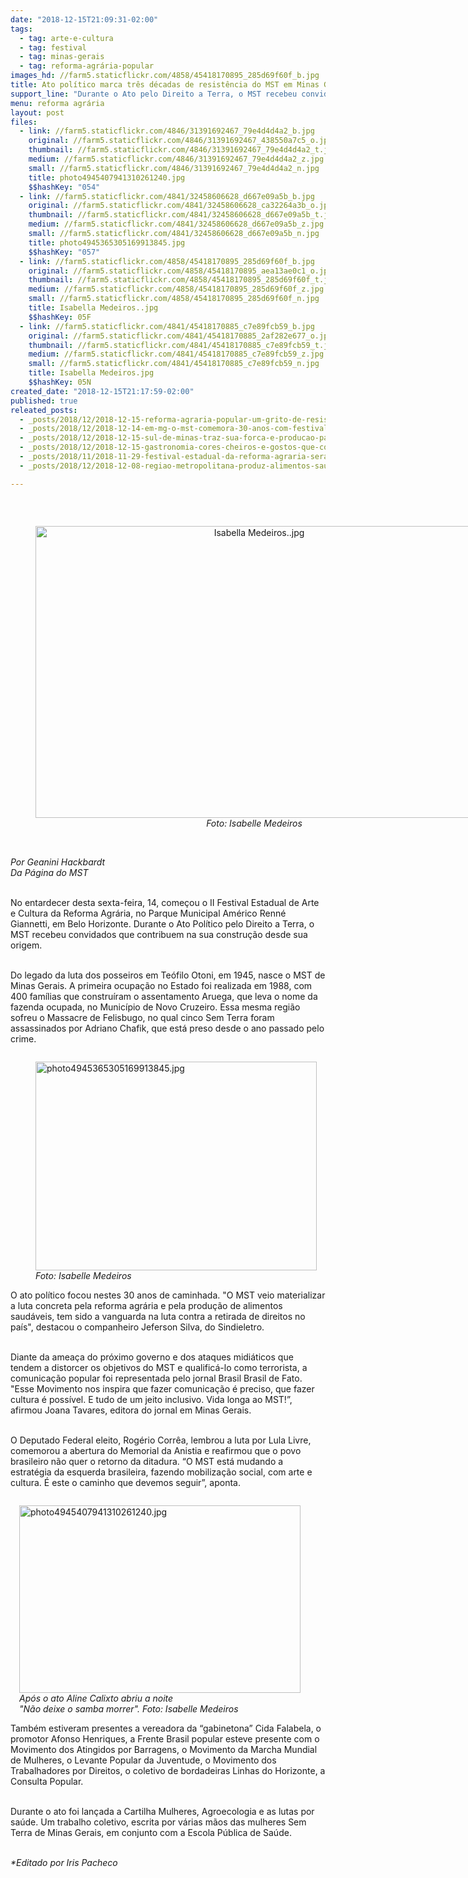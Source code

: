 ```yaml
---
date: "2018-12-15T21:09:31-02:00"
tags:
  - tag: arte-e-cultura
  - tag: festival
  - tag: minas-gerais
  - tag: reforma-agrária-popular
images_hd: //farm5.staticflickr.com/4858/45418170895_285d69f60f_b.jpg
title: Ato político marca três décadas de resistência do MST em Minas Gerais
support_line: "Durante o Ato pelo Direito a Terra, o MST recebeu convidados que contribuem na sua construção desde sua origem. "
menu: reforma agrária
layout: post
files:
  - link: //farm5.staticflickr.com/4846/31391692467_79e4d4d4a2_b.jpg
    original: //farm5.staticflickr.com/4846/31391692467_438550a7c5_o.jpg
    thumbnail: //farm5.staticflickr.com/4846/31391692467_79e4d4d4a2_t.jpg
    medium: //farm5.staticflickr.com/4846/31391692467_79e4d4d4a2_z.jpg
    small: //farm5.staticflickr.com/4846/31391692467_79e4d4d4a2_n.jpg
    title: photo4945407941310261240.jpg
    $$hashKey: "054"
  - link: //farm5.staticflickr.com/4841/32458606628_d667e09a5b_b.jpg
    original: //farm5.staticflickr.com/4841/32458606628_ca32264a3b_o.jpg
    thumbnail: //farm5.staticflickr.com/4841/32458606628_d667e09a5b_t.jpg
    medium: //farm5.staticflickr.com/4841/32458606628_d667e09a5b_z.jpg
    small: //farm5.staticflickr.com/4841/32458606628_d667e09a5b_n.jpg
    title: photo4945365305169913845.jpg
    $$hashKey: "057"
  - link: //farm5.staticflickr.com/4858/45418170895_285d69f60f_b.jpg
    original: //farm5.staticflickr.com/4858/45418170895_aea13ae0c1_o.jpg
    thumbnail: //farm5.staticflickr.com/4858/45418170895_285d69f60f_t.jpg
    medium: //farm5.staticflickr.com/4858/45418170895_285d69f60f_z.jpg
    small: //farm5.staticflickr.com/4858/45418170895_285d69f60f_n.jpg
    title: Isabella Medeiros..jpg
    $$hashKey: 05F
  - link: //farm5.staticflickr.com/4841/45418170885_c7e89fcb59_b.jpg
    original: //farm5.staticflickr.com/4841/45418170885_2af282e677_o.jpg
    thumbnail: //farm5.staticflickr.com/4841/45418170885_c7e89fcb59_t.jpg
    medium: //farm5.staticflickr.com/4841/45418170885_c7e89fcb59_z.jpg
    small: //farm5.staticflickr.com/4841/45418170885_c7e89fcb59_n.jpg
    title: Isabella Medeiros.jpg
    $$hashKey: 05N
created_date: "2018-12-15T21:17:59-02:00"
published: true
releated_posts:
  - _posts/2018/12/2018-12-15-reforma-agraria-popular-um-grito-de-resistencia.md
  - _posts/2018/12/2018-12-14-em-mg-o-mst-comemora-30-anos-com-festival-da-reforma-agraria.md
  - _posts/2018/12/2018-12-15-sul-de-minas-traz-sua-forca-e-producao-para-o-festival-da-reforma-agraria.md
  - _posts/2018/12/2018-12-15-gastronomia-cores-cheiros-e-gostos-que-contam-a-importancia-da-reforma-agraria.md
  - _posts/2018/11/2018-11-29-festival-estadual-da-reforma-agraria-sera-marco-de-resistencia-em-minas-gerais.md
  - _posts/2018/12/2018-12-08-regiao-metropolitana-produz-alimentos-saudaveis-para-festival-da-reforma-agraria-de-minas-gerais.md

---
```

<p>&nbsp;</p>

<div style="text-align:center">
<figure class="image" style="display:inline-block"><img alt="Isabella Medeiros..jpg" height="467" src="//farm5.staticflickr.com/4858/45418170895_285d69f60f_b.jpg" width="700" />
<figcaption><em>Foto: Isabelle Medeiros</em></figcaption>
</figure>
</div>

<p><br />
<em>Por Geanini Hackbardt<br />
Da P&aacute;gina do MST</em></p>

<p><br />
No entardecer desta sexta-feira, 14, come&ccedil;ou o II Festival Estadual de Arte e Cultura da Reforma Agr&aacute;ria, no Parque Municipal Am&eacute;rico Renn&eacute; Giannetti, em Belo Horizonte. Durante o Ato Pol&iacute;tico pelo Direito a Terra, o MST recebeu convidados que contribuem na sua constru&ccedil;&atilde;o desde sua origem.&nbsp;</p>

<p><br />
Do legado da luta dos posseiros em Te&oacute;filo Otoni, em 1945, nasce o MST de Minas Gerais. A primeira ocupa&ccedil;&atilde;o no Estado foi realizada em 1988, com 400 fam&iacute;lias que constru&iacute;ram o assentamento Aruega, que leva o nome da fazenda ocupada, no Munic&iacute;pio de Novo Cruzeiro. Essa mesma regi&atilde;o sofreu o Massacre de Felisbugo, no qual cinco Sem Terra foram assassinados por Adriano Chafik, que est&aacute; preso desde o ano passado pelo crime.</p>

<figure class="image" style="float:left"><img alt="photo4945365305169913845.jpg" height="334" src="//farm5.staticflickr.com/4841/32458606628_d667e09a5b_b.jpg" width="450" />
<figcaption><em>Foto: Isabelle Medeiros</em></figcaption>
</figure>

<p><br />
O ato pol&iacute;tico focou nestes 30 anos de caminhada. &quot;O MST veio materializar a luta concreta pela reforma agr&aacute;ria e pela produ&ccedil;&atilde;o de alimentos saud&aacute;veis, tem sido a vanguarda na luta contra a retirada de direitos no pa&iacute;s&quot;, destacou o companheiro Jeferson Silva, do Sindieletro.</p>

<p><br />
Diante da amea&ccedil;a do pr&oacute;ximo governo e dos ataques midi&aacute;ticos que tendem a distorcer os objetivos do MST e qualific&aacute;-lo como terrorista, a comunica&ccedil;&atilde;o popular foi representada pelo jornal Brasil Brasil de Fato. &quot;Esse Movimento nos inspira que fazer comunica&ccedil;&atilde;o &eacute; preciso, que fazer cultura &eacute; poss&iacute;vel. E tudo de um jeito inclusivo. Vida longa ao MST!&rdquo;, afirmou Joana Tavares, editora do jornal em Minas Gerais.&nbsp;</p>

<p><br />
O Deputado Federal eleito, Rog&eacute;rio Corr&ecirc;a, lembrou a luta por Lula Livre, comemorou a abertura do Memorial da Anistia e reafirmou que o povo brasileiro n&atilde;o quer o retorno da ditadura. &ldquo;O MST est&aacute; mudando a estrat&eacute;gia da esquerda brasileira, fazendo mobiliza&ccedil;&atilde;o social, com arte e cultura. &Eacute; este o caminho que devemos seguir&rdquo;, aponta.</p>

<figure class="image" style="float:right"><img alt="photo4945407941310261240.jpg" height="300" src="//farm5.staticflickr.com/4846/31391692467_79e4d4d4a2_b.jpg" width="450" />
<figcaption><em>Ap&oacute;s o ato Aline Calixto abriu a noite&nbsp;<br />
&quot;N&atilde;o deixe o samba morrer&quot;. Foto: Isabelle Medeiros</em></figcaption>
</figure>

<p><br />
Tamb&eacute;m estiveram presentes a vereadora da &ldquo;gabinetona&rdquo; Cida Falabela, o promotor Afonso Henriques, a Frente Brasil popular esteve presente com o Movimento dos Atingidos por Barragens, o Movimento da Marcha Mundial de Mulheres, o Levante Popular da Juventude, o Movimento dos Trabalhadores por Direitos, o coletivo de bordadeiras Linhas do Horizonte, a Consulta Popular.&nbsp;</p>

<p><br />
Durante o ato foi lan&ccedil;ada a Cartilha Mulheres, Agroecologia e as lutas por sa&uacute;de. Um trabalho coletivo, escrita por v&aacute;rias m&atilde;os das mulheres Sem Terra de Minas Gerais, em conjunto com a Escola P&uacute;blica de Sa&uacute;de.</p>

<p><br />
<em>*Editado por Iris Pacheco</em></p>
